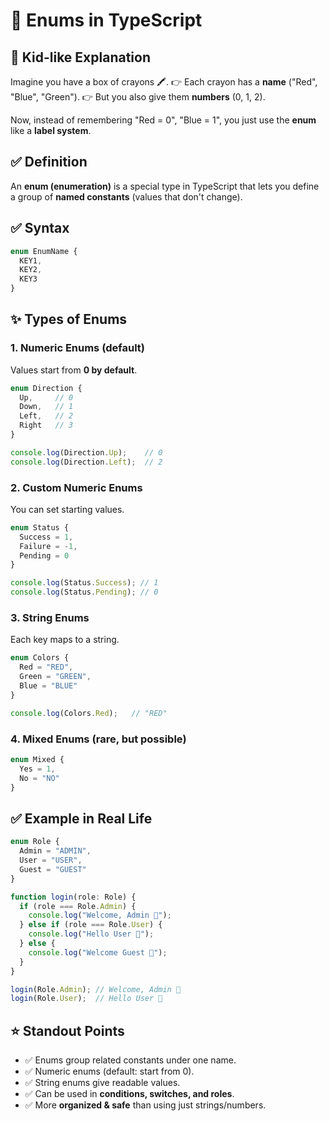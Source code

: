 # 📖 Enums in TypeScript

## 🧒 Kid-like Explanation

Imagine you have a box of crayons 🖍️.
👉 Each crayon has a **name** ("Red", "Blue", "Green").
👉 But you also give them **numbers** (0, 1, 2).

Now, instead of remembering "Red = 0", "Blue = 1", you just use the **enum** like a **label system**.

## ✅ Definition

An **enum (enumeration)** is a special type in TypeScript that lets you define a group of **named constants** (values that don't change).

## ✅ Syntax

```typescript
enum EnumName {
  KEY1,
  KEY2,
  KEY3
}
```

## ✨ Types of Enums

### 1. **Numeric Enums (default)**

Values start from **0 by default**.

```typescript
enum Direction {
  Up,     // 0
  Down,   // 1
  Left,   // 2
  Right   // 3
}

console.log(Direction.Up);    // 0
console.log(Direction.Left);  // 2
```

### 2. **Custom Numeric Enums**

You can set starting values.

```typescript
enum Status {
  Success = 1,
  Failure = -1,
  Pending = 0
}

console.log(Status.Success); // 1
console.log(Status.Pending); // 0
```

### 3. **String Enums**

Each key maps to a string.

```typescript
enum Colors {
  Red = "RED",
  Green = "GREEN",
  Blue = "BLUE"
}

console.log(Colors.Red);   // "RED"
```

### 4. **Mixed Enums (rare, but possible)**

```typescript
enum Mixed {
  Yes = 1,
  No = "NO"
}
```

## ✅ Example in Real Life

```typescript
enum Role {
  Admin = "ADMIN",
  User = "USER",
  Guest = "GUEST"
}

function login(role: Role) {
  if (role === Role.Admin) {
    console.log("Welcome, Admin 👑");
  } else if (role === Role.User) {
    console.log("Hello User 👋");
  } else {
    console.log("Welcome Guest 🙌");
  }
}

login(Role.Admin); // Welcome, Admin 👑
login(Role.User);  // Hello User 👋
```

## ⭐ Standout Points

* ✅ Enums group related constants under one name.
* ✅ Numeric enums (default: start from 0).
* ✅ String enums give readable values.
* ✅ Can be used in **conditions, switches, and roles**.
* ✅ More **organized & safe** than using just strings/numbers.
